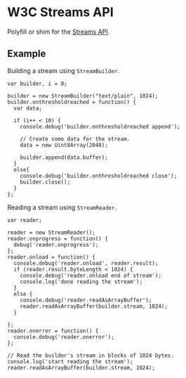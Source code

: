 W3C Streams API
===============

Polyfill or shim for the [Streams API](http://www.w3.org/TR/streams-api/).

## Example

Building a stream using `StreamBuilder`.

    var builder, i = 0;

    builder = new StreamBuilder("text/plain", 1024);
    builder.onthresholdreached = function() {
      var data;
    
      if (i++ < 10) {
        console.debug('builder.onthresholdreached append');
        
        // Create some data for the stream.
        data = new Uint8Array(2048);
        
        builder.append(data.buffer);
      }
      else{
        console.debug('builder.onthresholdreached close');
        builder.close();
      }
    };

Reading a stream using `StreamReader`.

    var reader;
    
    reader = new StreamReader();
    reader.onprogress = function() {
      debug('reader.onprogress');
    };
    reader.onload = function() {
      console.debug('reader.onload', reader.result);
      if (reader.result.byteLength < 1024) {
        console.debug('reader.onload end of stream');
        console.log('done reading the stream');
      }
      else {
        console.debug('reader.readAsArrayBuffer');
        reader.readAsArrayBuffer(builder.stream, 1024);
      }
      
    };
    reader.onerror = function() {
      console.debug('reader.onerror');
    };
    
    // Read the builder's stream in blocks of 1024 bytes.
    console.log('start reading the stream');
    reader.readAsArrayBuffer(builder.stream, 1024);
